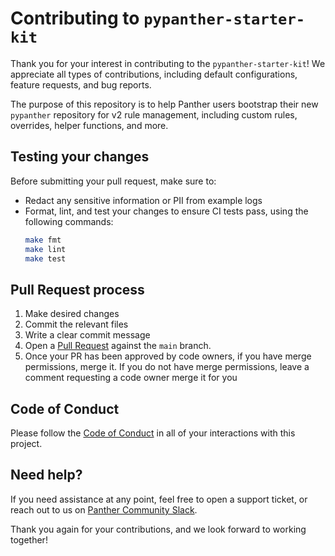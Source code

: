 # Contributing to `pypanther-starter-kit`

Thank you for your interest in contributing to the `pypanther-starter-kit`! We appreciate all types of contributions, including default configurations, feature requests, and bug reports.

The purpose of this repository is to help Panther users bootstrap their new `pypanther` repository for v2 rule management, including custom rules, overrides, helper functions, and more.

## Testing your changes

Before submitting your pull request, make sure to:

- Redact any sensitive information or PII from example logs
- Format, lint, and test your changes to ensure CI tests pass, using the following commands:
  ```bash
  make fmt
  make lint
  make test
  ```

## Pull Request process

1. Make desired changes
2. Commit the relevant files
3. Write a clear commit message
4. Open a [Pull Request](https://github.com/panther-labs/pypanther/pulls) against the `main` branch.
5. Once your PR has been approved by code owners, if you have merge permissions, merge it. If you do not have merge permissions, leave a comment requesting a code owner merge it for you

## Code of Conduct

Please follow the [Code of Conduct](https://github.com/panther-labs/pypanther/blob/main/CODE_OF_CONDUCT.md)
in all of your interactions with this project.

## Need help?

If you need assistance at any point, feel free to open a support ticket, or reach out to us on [Panther Community Slack](https://pnthr.io/community).

Thank you again for your contributions, and we look forward to working together!
